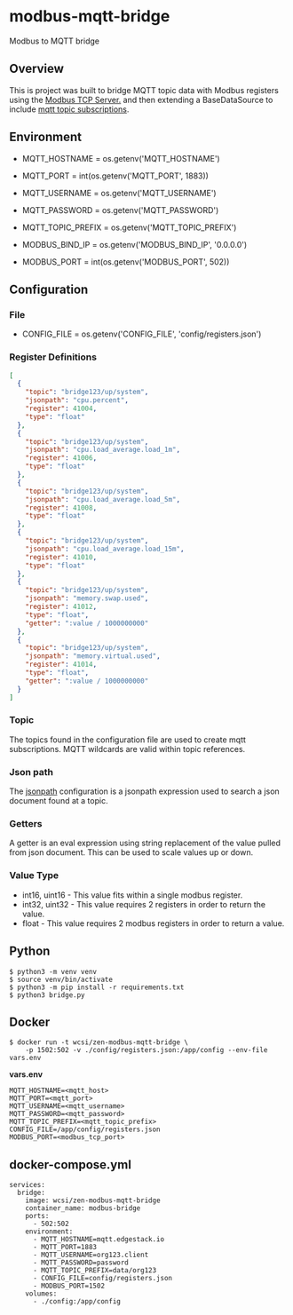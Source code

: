 # modbus-mqtt-bridge
Modbus to MQTT bridge

## Overview
This is project was built to bridge MQTT topic data with Modbus registers
using the [Modbus TCP Server.](https://pypi.org/project/modbus-tcp-server/) 
and then extending a BaseDataSource to include [mqtt topic subscriptions](https://pypi.org/project/paho-mqtt/).

## Environment 

* MQTT_HOSTNAME = os.getenv('MQTT_HOSTNAME')
* MQTT_PORT = int(os.getenv('MQTT_PORT', 1883))
* MQTT_USERNAME = os.getenv('MQTT_USERNAME')
* MQTT_PASSWORD = os.getenv('MQTT_PASSWORD')
* MQTT_TOPIC_PREFIX = os.getenv('MQTT_TOPIC_PREFIX')


* MODBUS_BIND_IP = os.getenv('MODBUS_BIND_IP', '0.0.0.0')
* MODBUS_PORT = int(os.getenv('MODBUS_PORT', 502))

## Configuration

### File

* CONFIG_FILE = os.getenv('CONFIG_FILE', 'config/registers.json')

### Register Definitions

```json
[
  {
    "topic": "bridge123/up/system",
    "jsonpath": "cpu.percent",
    "register": 41004,
    "type": "float"
  },
  {
    "topic": "bridge123/up/system",
    "jsonpath": "cpu.load_average.load_1m",
    "register": 41006,
    "type": "float"
  },
  {
    "topic": "bridge123/up/system",
    "jsonpath": "cpu.load_average.load_5m",
    "register": 41008,
    "type": "float"
  },
  {
    "topic": "bridge123/up/system",
    "jsonpath": "cpu.load_average.load_15m",
    "register": 41010,
    "type": "float"
  },
  {
    "topic": "bridge123/up/system",
    "jsonpath": "memory.swap.used",
    "register": 41012,
    "type": "float",
    "getter": ":value / 1000000000"
  },
  {
    "topic": "bridge123/up/system",
    "jsonpath": "memory.virtual.used",
    "register": 41014,
    "type": "float",
    "getter": ":value / 1000000000"
  }
]
```

### Topic

The topics found in the configuration file are used to create mqtt 
subscriptions.  MQTT wildcards are valid within topic references.

### Json path

The [jsonpath](https://pypi.org/project/jsonpath-ng/) configuration is a jsonpath expression used to search a json document found 
at a topic.  

### Getters

A getter is an eval expression using string replacement of the value pulled from
json document.  This can be used to scale values up or down. 

### Value Type

* int16, uint16 - This value fits within a single modbus register.
* int32, uint32 - This value requires 2 registers in order to return the value.
* float - This value requires 2 modbus registers in order to return a value.

## Python 

```aiignore
$ python3 -m venv venv
$ source venv/bin/activate
$ python3 -m pip install -r requirements.txt 
$ python3 bridge.py

```

## Docker

```aiignore
$ docker run -t wcsi/zen-modbus-mqtt-bridge \
    -p 1502:502 -v ./config/registers.json:/app/config --env-file vars.env 
```
**vars.env** 

```aiignore
MQTT_HOSTNAME=<mqtt_host>
MQTT_PORT=<mqtt_port>
MQTT_USERNAME=<mqtt_username>
MQTT_PASSWORD=<mqtt_password>
MQTT_TOPIC_PREFIX=<mqtt_topic_prefix>
CONFIG_FILE=/app/config/registers.json
MODBUS_PORT=<modbus_tcp_port>
```
## docker-compose.yml

```aiignore
services:
  bridge:
    image: wcsi/zen-modbus-mqtt-bridge
    container_name: modbus-bridge
    ports:
      - 502:502
    environment:
      - MQTT_HOSTNAME=mqtt.edgestack.io
      - MQTT_PORT=1883
      - MQTT_USERNAME=org123.client
      - MQTT_PASSWORD=password
      - MQTT_TOPIC_PREFIX=data/org123
      - CONFIG_FILE=config/registers.json
      - MODBUS_PORT=1502
    volumes:
      - ./config:/app/config
```